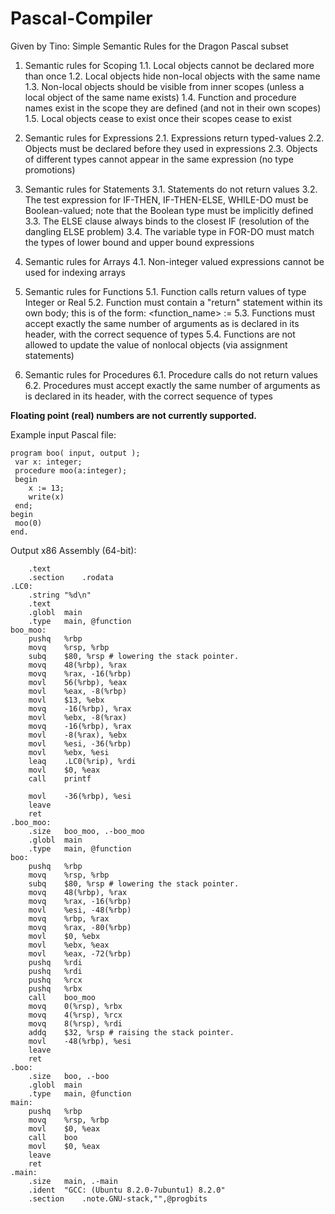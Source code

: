 # Pascal-Compiler

Given by Tino: Simple Semantic Rules for the Dragon Pascal subset

1. Semantic rules for Scoping
   1.1. Local objects cannot be declared more than once
   1.2. Local objects hide non-local objects with the same name
   1.3. Non-local objects should be visible from inner scopes (unless a local object of the same name exists)
   1.4. Function and procedure names exist in the scope they are defined (and not in their own scopes)
   1.5. Local objects cease to exist once their scopes cease to exist

2. Semantic rules for Expressions
   2.1. Expressions return typed-values
   2.2. Objects must be declared before they used in expressions
   2.3. Objects of different types cannot appear in the same expression (no type promotions)

3. Semantic rules for Statements
   3.1. Statements do not return values
   3.2. The test expression for IF-THEN, IF-THEN-ELSE, WHILE-DO must be Boolean-valued;
        note that the Boolean type must be implicitly defined
   3.3. The ELSE clause always binds to the closest IF (resolution of the dangling ELSE problem)
   3.4. The variable type in FOR-DO must match the types of lower bound and upper bound expressions

4. Semantic rules for Arrays
   4.1. Non-integer valued expressions cannot be used for indexing arrays

5. Semantic rules for Functions 
   5.1. Function calls return values of type Integer or Real
   5.2. Function must contain a "return" statement within its own body;
        this is of the form: <function_name> := <expression>
   5.3. Functions must accept exactly the same number of arguments as is 
        declared in its header, with the correct sequence of types
   5.4. Functions are not allowed to update the value of nonlocal objects (via assignment statements)

6. Semantic rules for Procedures
   6.1. Procedure calls do not return values
   6.2. Procedures must accept exactly the same number of arguments as is 
        declared in its header, with the correct sequence of types
        
        
<strong>Floating point (real) numbers are not currently supported.</strong>


Example input Pascal file:
```
program boo( input, output );
 var x: integer;
 procedure moo(a:integer);
 begin
 	x := 13;
 	write(x)
 end;
begin
 moo(0)
end.
```
Output x86 Assembly (64-bit):
```
	.text
	.section	.rodata
.LC0:
	.string	"%d\n"
	.text
	.globl	main
	.type	main, @function
boo_moo:
	pushq	%rbp
	movq	%rsp, %rbp
	subq	$80, %rsp # lowering the stack pointer.
	movq	48(%rbp), %rax
	movq	%rax, -16(%rbp)
	movl	56(%rbp), %eax
	movl	%eax, -8(%rbp)
	movl	$13, %ebx
	movq	-16(%rbp), %rax
	movl	%ebx, -8(%rax)
	movq	-16(%rbp), %rax
	movl	-8(%rax), %ebx
	movl	%esi, -36(%rbp)
	movl	%ebx, %esi
	leaq	.LC0(%rip), %rdi
	movl	$0, %eax
	call	printf

	movl	-36(%rbp), %esi
	leave
	ret
.boo_moo:
	.size	boo_moo, .-boo_moo
	.globl	main
	.type	main, @function
boo:
	pushq	%rbp
	movq	%rsp, %rbp
	subq	$80, %rsp # lowering the stack pointer.
	movq	48(%rbp), %rax
	movq	%rax, -16(%rbp)
	movl	%esi, -48(%rbp)
	movq	%rbp, %rax
	movq	%rax, -80(%rbp)
	movl	$0, %ebx
	movl	%ebx, %eax
	movl	%eax, -72(%rbp)
	pushq	%rdi
	pushq	%rdi
	pushq	%rcx
	pushq	%rbx
	call	boo_moo
	movq	0(%rsp), %rbx
	movq	4(%rsp), %rcx
	movq	8(%rsp), %rdi
	addq	$32, %rsp # raising the stack pointer.
	movl	-48(%rbp), %esi
	leave
	ret
.boo:
	.size	boo, .-boo
	.globl	main
	.type	main, @function
main:
	pushq	%rbp
	movq	%rsp, %rbp
	movl	$0, %eax
	call	boo
	movl	$0, %eax
	leave
	ret
.main:
	.size	main, .-main
	.ident	"GCC: (Ubuntu 8.2.0-7ubuntu1) 8.2.0"
	.section	.note.GNU-stack,"",@progbits
```
